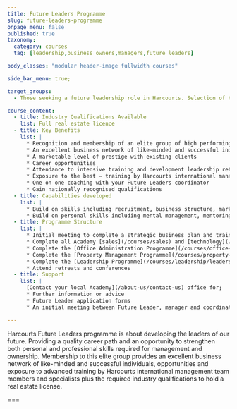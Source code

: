 ```yaml
---
title: Future Leaders Programme
slug: future-leaders-programme
onpage_menu: false
published: true
taxonomy:
  category: courses
  tag: [leadership,business owners,managers,future leaders]

body_classes: "modular header-image fullwidth courses"

side_bar_menu: true;

target_groups:
  - Those seeking a future leadership role in Harcourts. Selection of Harcourts Future Leaders is not based on age, gender nor time with the organisation but rather on potential to lead our people The Harcourts Way.

course_content:
  - title: Industry Qualifications Available
    list: Full real estate licence
  - title: Key Benefits
    list: |
      * Recognition and membership of an elite group of high performing individuals
      * An excellent business network of like-minded and successful individuals
      * A marketable level of prestige with existing clients
      * Career opportunities
      * Attendance to intensive training and development leadership retreats
      * Exposure to the best – training by Harcourts international management team members
      * One on one coaching with your Future Leaders coordinator
      * Gain nationally recognised qualifications
  - title: Capabilities developed
    list: |
      * Build on skills including recruitment, business structure, marketing, technology and financial management
      * Build on personal skills including mental management, mentoring, coaching and motivating others
  - title: Programme Structure
    list: |
      * Initial meeting to complete a strategic business plan and training schedule
      * Complete all Academy [sales](/courses/sales) and [technology](/courses/technology) programmes
      * Complete the [Office Administration Programme](/courses/office-administrator-programme)
      * Complete the [Property Management Programme](/courses/property-management/property-management-programme)
      * Complete the [Leadership Programme](/courses/leadership/leadership-programme) – all units
      * Attend retreats and conferences
  - title: Support
    list: |
      [Contact your local Academy](/about-us/contact-us) office for;
      * Further information or advice
      * Future Leader application forms
      * An initial meeting between Future Leader, manager and coordinator to customize your programme and to schedule training attendance

---
```


Harcourts Future Leaders programme is about developing the leaders of our future. Providing a quality career path and an opportunity to strengthen both personal and professional skills required for management and ownership. Membership to this elite group provides an excellent business network of like-minded and successful individuals, opportunities and exposure to advanced training by Harcourts international management team members and specialists plus the required industry qualifications to hold a real estate license.

===
